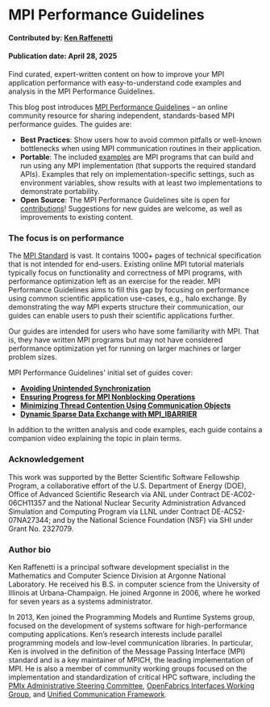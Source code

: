 # MPI Performance Guidelines

#### Contributed by: [Ken Raffenetti](https://github.com/raffenet)

#### Publication date: April 28, 2025

<!-- start of deck text -->
Find curated, expert-written content on how to improve your MPI application performance with easy-to-understand code examples and analysis in the MPI Performance Guidelines.
<!-- end of deck text -->

This blog post introduces [MPI Performance Guidelines](https://mpi-performance-guidelines.github.io/) – an online community resource for sharing independent, standards-based MPI performance guides. The guides are:

* **Best Practices**: Show users how to avoid common pitfalls or well-known bottlenecks when using MPI communication routines in their application. 
* **Portable**: The included [examples](https://github.com/mpi-performance-guidelines/examples) are MPI programs that can build and run using any MPI implementation (that supports the required standard APIs). Examples that rely on implementation-specific settings, such as environment variables, show results with at least two implementations to demonstrate portability.
* **Open Source**: The MPI Performance Guidelines site is open for [contributions](https://mpi-performance-guidelines.github.io/contributing)! Suggestions for new guides are welcome, as well as improvements to existing content.

### The focus is on performance

The [MPI Standard](https://www.mpi-forum.org/docs/) is vast. It contains 1000+ pages of technical specification that is not intended for end-users. Existing online MPI tutorial materials typically focus on functionality and correctness of MPI programs, with performance optimization left as an exercise for the reader. MPI Performance Guidelines aims to fill this gap by focusing on performance using common scientific application use-cases, e.g., halo exchange. By demonstrating the way MPI experts structure their communication, our guides can enable users to push their scientific applications further.

Our guides are intended for users who have some familiarity with MPI. That is, they have written MPI programs but may not have considered performance optimization yet for running on larger machines or larger problem sizes.

MPI Performance Guidelines' initial set of guides cover:

* **[Avoiding Unintended Synchronization](https://mpi-performance-guidelines.github.io/unintended-sync)**
* **[Ensuring Progress for MPI Nonblocking Operations](https://mpi-performance-guidelines.github.io/progress)**
* **[Minimizing Thread Contention Using Communication Objects](https://mpi-performance-guidelines.github.io/minimizing-thread-contention)**
* **[Dynamic Sparse Data Exchange with MPI_IBARRIER](https://mpi-performance-guidelines.github.io/dynamic-sparse)**

In addition to the written analysis and code examples, each guide contains a companion video explaining the topic in plain terms.

### Acknowledgement

This work was supported by the Better Scientific Software Fellowship Program, a collaborative effort of the U.S. Department of Energy (DOE), Office of Advanced Scientific Research via ANL under Contract DE-AC02-06CH11357 and the National Nuclear Security Administration Advanced Simulation and Computing Program via LLNL under Contract DE-AC52-07NA27344; and by the National Science Foundation (NSF) via SHI under Grant No. 2327079.

### Author bio

Ken Raffenetti is a principal software development specialist in the Mathematics and Computer Science Division at Argonne National Laboratory. He received his B.S. in computer science from the University of Illinois at Urbana-Champaign. He joined Argonne in 2006, where he worked for seven years as a systems administrator.

In 2013, Ken joined the Programming Models and Runtime Systems group, focused on the development of systems software for high-performance computing applications. Ken’s research interests include parallel programming models and low-level communication libraries. In particular, Ken is involved in the definition of the Message Passing Interface (MPI) standard and is a key maintainer of MPICH, the leading implementation of MPI. He is also a member of community working groups focused on the implementation and standardization of critical HPC software, including the [PMIx Administrative Steering Committee](https://pmix.github.io/), [OpenFabrics Interfaces Working Group](https://github.com/ofiwg), and [Unified Communication Framework](https://ucfconsortium.org/).

<!---
Publish: yes
Track: deep dive, bssw fellowship
Topics: high-performance computing (HPC), performance at leadership computing facilities
--->
